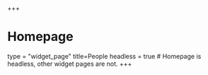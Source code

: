 +++
# Homepage
type = "widget_page"
title=People
headless = true  # Homepage is headless, other widget pages are not.
+++
